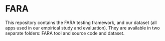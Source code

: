 # FARA
This repository contains the FARA testing framework, and our dataset (all apps used in our empirical study and evaluation). They are available in two separate folders: FARA tool and source code and dataset.